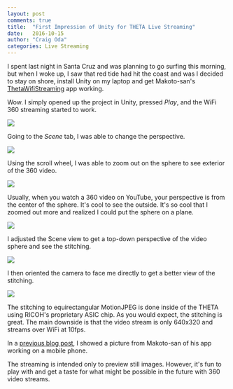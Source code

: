 ```yaml
---
layout: post
comments: true
title:  "First Impression of Unity for THETA Live Streaming"
date:   2016-10-15
author: "Craig Oda"
categories: Live Streaming
---
```

I spent last night in Santa Cruz and was planning to go surfing this morning,
but when I woke up, I saw that red tide had hit the coast and was I decided
to stay on shore, install Unity on my laptop and get Makoto-san's
[ThetaWifiStreaming](https://github.com/theta360developers/ThetaWifiStreaming)
app working.

Wow. I simply opened up the project in Unity, pressed _Play_, and the WiFi
360 streaming started to work.

![](/blog/img/2016-10/unity/game-view-crop.png)

Going to the _Scene_ tab, I was able to change the perspective.

![](/blog/img/2016-10/unity/scene-1-crop.png)

Using the scroll wheel, I was able to zoom out on the sphere to see exterior
of the 360 video.

![](/blog/img/2016-10/unity/scene-2-crop.png)

Usually, when you watch a 360 video on YouTube, your perspective
is from the center of the sphere. It's cool to see the outside. It's so
cool that I zoomed out more and realized I could put the sphere on a plane.

![](/blog/img/2016-10/unity/scene-4-crop.png)

I adjusted the Scene view to get a top-down perspective of the video sphere
and see the stitching.

![](/blog/img/2016-10/unity/scene-3-crop.png)

I then oriented the camera to face me directly to get a better view of the
stitching.

![](/blog/img/2016-10/unity/top-down-sphere.png)

The stitching to equirectangular MotionJPEG is done inside of the THETA using
RICOH's proprietary ASIC chip. As you would expect, the stitching is great.
The main downside is that the video stream
is only 640x320 and streams over WiFi at 10fps.

In a
[previous blog post](http://theta360.guide/blog/live/streaming/2016/10/14/wifi-streaming-theta-s-unity.html), I showed a picture from Makoto-san of his app working
on a mobile phone.

The streaming is intended only to preview still images. However, it's fun to
play with and get a taste for what might be possible in the future with 360
video streams.
